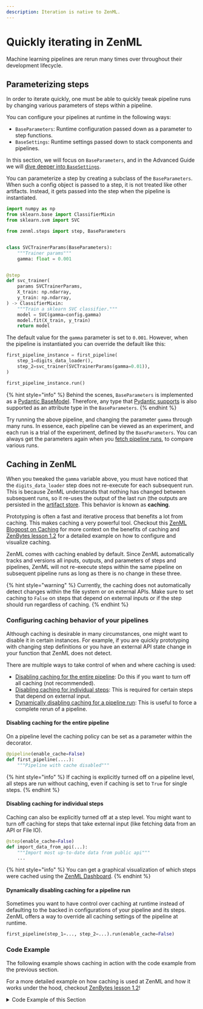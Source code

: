 ```yaml
---
description: Iteration is native to ZenML.
---
```


# Quickly iterating in ZenML

Machine learning pipelines are rerun many times over throughout their development lifecycle. 

## Parameterizing steps

In order to iterate quickly, one must be able to quickly tweak pipeline runs by changing various 
parameters of steps within a pipeline.

You can configure your pipelines at runtime in the following ways:

- `BaseParameters`: Runtime configuration passed down as a parameter to step functions.
- `BaseSettings`: Runtime settings passed down to stack components and pipelines.

In this section, we will focus on `BaseParameters`, and in the Advanced Guide we will 
[dive deeper into `BaseSettings`](../../advanced-guide/pipelines/pipelines.md).

You can parameterize a step by creating a subclass of the `BaseParameters`. When such a 
config object is passed to a step, it is not treated like other artifacts. Instead, it 
gets passed into the step when the pipeline is instantiated.

```python
import numpy as np
from sklearn.base import ClassifierMixin
from sklearn.svm import SVC

from zenml.steps import step, BaseParameters


class SVCTrainerParams(BaseParameters):
    """Trainer params"""
    gamma: float = 0.001


@step
def svc_trainer(
    params SVCTrainerParams,
    X_train: np.ndarray,
    y_train: np.ndarray,
) -> ClassifierMixin:
    """Train a sklearn SVC classifier."""
    model = SVC(gamma=config.gamma)
    model.fit(X_train, y_train)
    return model
```

The default value for the `gamma` parameter is set to `0.001`. However, when
the pipeline is instantiated you can override the default like this:

```python
first_pipeline_instance = first_pipeline(
    step_1=digits_data_loader(),
    step_2=svc_trainer(SVCTrainerParams(gamma=0.01)),
)

first_pipeline_instance.run()
```

{% hint style="info" %}
Behind the scenes, `BaseParameters` is implemented as a 
[Pydantic BaseModel](https://pydantic-docs.helpmanual.io/usage/models/).
Therefore, any type that 
[Pydantic supports](https://pydantic-docs.helpmanual.io/usage/types/)
is also supported as an attribute type in the `BaseParameters`.
{% endhint %}

Try running the above pipeline, and changing the parameter `gamma` through many runs. 
In essence, each pipeline can be viewed as an experiment, and each run is a trial of 
the experiment, defined by the `BaseParameters`. You can always get the parameters again 
when you [fetch pipeline runs](./fetching-pipelines.md), to compare various runs.

## Caching in ZenML

When you tweaked the `gamma` variable above, you must have noticed that the 
`digits_data_loader` step does not re-execute for each subsequent run.  This is because ZenML 
understands that nothing has changed between subsequent runs, so it re-uses the output of the last 
run (the outputs are persisted in the [artifact store](../../component-gallery/artifact-stores/artifact-stores.md). 
This behavior is known as **caching**.

Prototyping is often a fast and iterative process that
benefits a lot from caching. This makes caching a very powerful tool.
Checkout this [ZenML Blogpost on Caching](https://blog.zenml.io/caching-ml-pipelines/)
for more context on the benefits of caching and 
[ZenBytes lesson 1.2](https://github.com/zenml-io/zenbytes/blob/main/1-2_Artifact_Lineage.ipynb)
for a detailed example on how to configure and visualize caching.

ZenML comes with caching enabled by default. Since ZenML automatically tracks
and versions all inputs, outputs, and parameters of steps and pipelines, ZenML
will not re-execute steps within the same pipeline on subsequent pipeline runs
as long as there is no change in these three.

{% hint style="warning" %}
Currently, the caching does not automatically detect changes within the file
system or on external APIs. Make sure to set caching to `False` on steps that
depend on external inputs or if the step should run regardless of caching.
{% endhint %}


### Configuring caching behavior of your pipelines

Although caching is desirable in many circumstances, one might want to disable
it in certain instances. For example, if you are quickly prototyping with
changing step definitions or you have an external API state change in your
function that ZenML does not detect.

There are multiple ways to take control of when and where caching is used:
- [Disabling caching for the entire pipeline](#disabling-caching-for-the-entire-pipeline):
Do this if you want to turn off all caching (not recommended).
- [Disabling caching for individual steps](#disabling-caching-for-individual-steps):
This is required for certain steps that depend on external input.
- [Dynamically disabling caching for a pipeline run](#dynamically-disabling-caching-for-a-pipeline-run):
This is useful to force a complete rerun of a pipeline.

#### Disabling caching for the entire pipeline

On a pipeline level the caching policy can be set as a parameter within the decorator. 

```python
@pipeline(enable_cache=False)
def first_pipeline(....):
    """Pipeline with cache disabled"""
```

{% hint style="info" %}
If caching is explicitly turned off on a pipeline level, all steps are run 
without caching, even if caching is set to `True` for single steps.
{% endhint %}

#### Disabling caching for individual steps

Caching can also be explicitly turned off at a step level. You might want to turn off caching for steps that take 
external input (like fetching data from an API or File IO).

```python
@step(enable_cache=False)
def import_data_from_api(...):
    """Import most up-to-date data from public api"""
    ...
```

{% hint style="info" %}
You can get a graphical visualization of which steps were cached using
the [ZenML Dashboard](./pipelines.md).
{% endhint %}

#### Dynamically disabling caching for a pipeline run

Sometimes you want to have control over caching at runtime instead of defaulting to the backed in configurations of 
your pipeline and its steps. ZenML offers a way to override all caching settings of the pipeline at runtime.

```python
first_pipeline(step_1=..., step_2=...).run(enable_cache=False)
```

### Code Example

The following example shows caching in action with the code example from the
previous section.

For a more detailed example on how caching is used at ZenML and how it works
under the hood, checkout 
[ZenBytes lesson 1.2](https://github.com/zenml-io/zenbytes/blob/main/1-2_Artifact_Lineage.ipynb)!

<details>
<summary>Code Example of this Section</summary>

```python
import numpy as np
from sklearn.base import ClassifierMixin
from sklearn.datasets import load_digits
from sklearn.model_selection import train_test_split
from sklearn.svm import SVC

from zenml.steps import BaseParameters, Output, step
from zenml.pipelines import pipeline


@step
def digits_data_loader() -> Output(
    X_train=np.ndarray, X_test=np.ndarray, y_train=np.ndarray, y_test=np.ndarray
):
    """Loads the digits dataset as a tuple of flattened numpy arrays."""
    digits = load_digits()
    data = digits.images.reshape((len(digits.images), -1))
    X_train, X_test, y_train, y_test = train_test_split(
        data, digits.target, test_size=0.2, shuffle=False
    )
    return X_train, X_test, y_train, y_test


class SVCTrainerParams(BaseParameters):
    """Trainer params"""
    gamma: float = 0.001


@step(enable_cache=False)  # never cache this step, always retrain
def svc_trainer(
    params SVCTrainerParams,
    X_train: np.ndarray,
    y_train: np.ndarray,
) -> ClassifierMixin:
    """Train a sklearn SVC classifier."""
    model = SVC(gamma=config.gamma)
    model.fit(X_train, y_train)
    return model


@pipeline
def first_pipeline(step_1, step_2):
    X_train, X_test, y_train, y_test = step_1()
    step_2(X_train, y_train)


first_pipeline_instance = first_pipeline(
    step_1=digits_data_loader(),
    step_2=svc_trainer()
)

# The pipeline is executed for the first time, so all steps are run.
first_pipeline_instance.run()

# Step one will use cache, step two will rerun due to the decorator config
first_pipeline_instance.run()

# The complete pipeline will be rerun
first_pipeline_instance.run(enable_cache=False)
```

#### Expected Output Run 1:

```
Creating run for pipeline: first_pipeline
Cache enabled for pipeline first_pipeline
Using stack default to run pipeline first_pipeline...
Step digits_data_loader has started.
Step digits_data_loader has finished in 0.135s.
Step svc_trainer has started.
Step svc_trainer has finished in 0.109s.
Pipeline run first_pipeline-07_Jul_22-12_05_54_573248 has finished in 0.417s.
```

#### Expected Output Run 2:

```
Creating run for pipeline: first_pipeline
Cache enabled for pipeline first_pipeline
Using stack default to run pipeline first_pipeline...
Step digits_data_loader has started.
Using cached version of digits_data_loader.
Step digits_data_loader has finished in 0.014s.
Step svc_trainer has started.
Step svc_trainer has finished in 0.051s.
Pipeline run first_pipeline-07_Jul_22-12_05_55_813554 has finished in 0.161s.
```

#### Expected Output Run 3:

```
Creating run for pipeline: first_pipeline
Cache enabled for pipeline first_pipeline
Using stack default to run pipeline first_pipeline...
Runtime configuration overwriting the pipeline cache settings to enable_cache=False for this pipeline run. The default caching strategy is retained for future pipeline runs.
Step digits_data_loader has started.
Step digits_data_loader has finished in 0.078s.
Step svc_trainer has started.
Step svc_trainer has finished in 0.048s.
Pipeline run first_pipeline-07_Jul_22-12_05_56_718489 has finished in 0.219s.
```

</details>